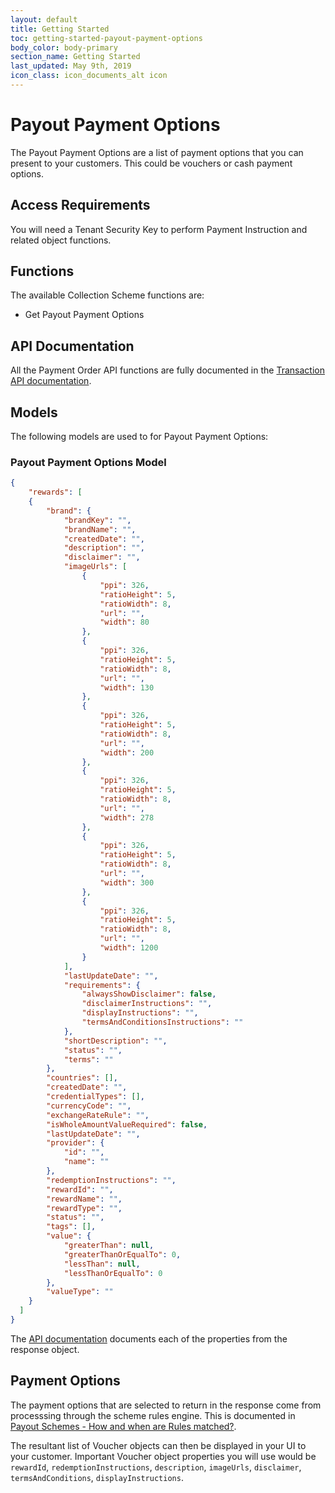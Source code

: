 ```yaml
---
layout: default
title: Getting Started
toc: getting-started-payout-payment-options
body_color: body-primary
section_name: Getting Started
last_updated: May 9th, 2019
icon_class: icon_documents_alt icon
---
```

# Payout Payment Options
The Payout Payment Options are a list of payment options that you can present to your customers. This could be vouchers or cash payment options.

## Access Requirements
You will need a Tenant Security Key to perform Payment Instruction and related object functions.

## Functions
The available Collection Scheme functions are:

- Get Payout Payment Options

## API Documentation
All the Payment Order API functions are fully documented in the [Transaction API documentation](https://api-docs.imbursepayments.com/?version=latest#09f68806-2b90-433d-9f6d-684cfef1d890).

## Models
The following models are used to for Payout Payment Options:

### Payout Payment Options Model
```json
{
	"rewards": [
    {
	    "brand": {
	        "brandKey": "",
	        "brandName": "",
	        "createdDate": "",
	        "description": "",
	        "disclaimer": "",
	        "imageUrls": [
	            {
	                "ppi": 326,
	                "ratioHeight": 5,
	                "ratioWidth": 8,
	                "url": "",
	                "width": 80
	            },
	            {
	                "ppi": 326,
	                "ratioHeight": 5,
	                "ratioWidth": 8,
	                "url": "",
	                "width": 130
	            },
	            {
	                "ppi": 326,
	                "ratioHeight": 5,
	                "ratioWidth": 8,
	                "url": "",
	                "width": 200
	            },
	            {
	                "ppi": 326,
	                "ratioHeight": 5,
	                "ratioWidth": 8,
	                "url": "",
	                "width": 278
	            },
	            {
	                "ppi": 326,
	                "ratioHeight": 5,
	                "ratioWidth": 8,
	                "url": "",
	                "width": 300
	            },
	            {
	                "ppi": 326,
	                "ratioHeight": 5,
	                "ratioWidth": 8,
	                "url": "",
	                "width": 1200
	            }
	        ],
	        "lastUpdateDate": "",
	        "requirements": {
	            "alwaysShowDisclaimer": false,
	            "disclaimerInstructions": "",
	            "displayInstructions": "",
	            "termsAndConditionsInstructions": ""
	        },
	        "shortDescription": "",
	        "status": "",
	        "terms": ""
	    },
	    "countries": [],
	    "createdDate": "",
	    "credentialTypes": [],
	    "currencyCode": "",
	    "exchangeRateRule": "",
	    "isWholeAmountValueRequired": false,
	    "lastUpdateDate": "",
	    "provider": {
	        "id": "",
	        "name": ""
	    },
	    "redemptionInstructions": "",
	    "rewardId": "",
	    "rewardName": "",
	    "rewardType": "",
	    "status": "",
	    "tags": [],
	    "value": {
	        "greaterThan": null,
	        "greaterThanOrEqualTo": 0,
	        "lessThan": null,
	        "lessThanOrEqualTo": 0
	    },
	    "valueType": ""
    }
  ]
}
```

The [API documentation](#api-documentation) documents each of the properties from the response object.

## Payment Options
The payment options that are selected to return in the response come from processsing through the scheme rules engine. This is documented in [Payout Schemes - How and when are Rules matched?](/pages/getting-started/payout-schemes/#how-and-when-are-rules-matched).

The resultant list of Voucher objects can then be displayed in your UI to your customer. Important Voucher object properties you will use would be `rewardId`, `redemptionInstructions`, `description`, `imageUrls`, `disclaimer`, `termsAndConditions`, `displayInstructions`.